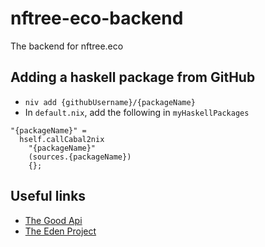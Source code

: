 # nftree-eco-backend

The backend for nftree.eco

## Adding a haskell package from GitHub

- `niv add {githubUsername}/{packageName}`
- In `default.nix`, add the following in `myHaskellPackages`
```
"{packageName}" =
  hself.callCabal2nix
    "{packageName}"
    (sources.{packageName})
    {};
```
## Useful links

- [The Good Api](https://docs.thegoodapi.com/)
- [The Eden Project](https://www.edenproject.com/)
